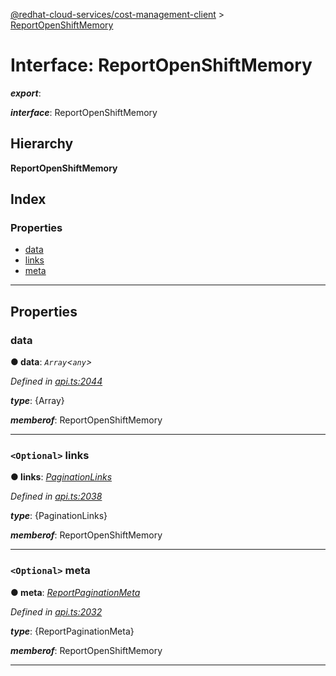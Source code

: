 [@redhat-cloud-services/cost-management-client](../README.md) > [ReportOpenShiftMemory](../interfaces/reportopenshiftmemory.md)

# Interface: ReportOpenShiftMemory

*__export__*: 

*__interface__*: ReportOpenShiftMemory

## Hierarchy

**ReportOpenShiftMemory**

## Index

### Properties

* [data](reportopenshiftmemory.md#data)
* [links](reportopenshiftmemory.md#links)
* [meta](reportopenshiftmemory.md#meta)

---

## Properties

<a id="data"></a>

###  data

**● data**: *`Array`<`any`>*

*Defined in [api.ts:2044](https://github.com/RedHatInsights/javascript-clients/blob/master/packages/cost-management/api.ts#L2044)*

*__type__*: {Array}

*__memberof__*: ReportOpenShiftMemory

___
<a id="links"></a>

### `<Optional>` links

**● links**: *[PaginationLinks](paginationlinks.md)*

*Defined in [api.ts:2038](https://github.com/RedHatInsights/javascript-clients/blob/master/packages/cost-management/api.ts#L2038)*

*__type__*: {PaginationLinks}

*__memberof__*: ReportOpenShiftMemory

___
<a id="meta"></a>

### `<Optional>` meta

**● meta**: *[ReportPaginationMeta](reportpaginationmeta.md)*

*Defined in [api.ts:2032](https://github.com/RedHatInsights/javascript-clients/blob/master/packages/cost-management/api.ts#L2032)*

*__type__*: {ReportPaginationMeta}

*__memberof__*: ReportOpenShiftMemory

___

